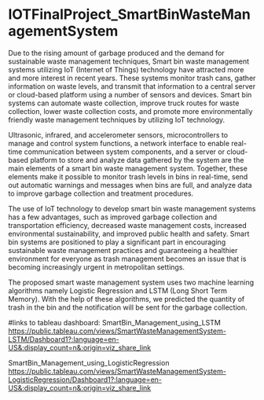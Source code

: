 # IOTFinalProject_SmartBinWasteManagementSystem
Due to the rising amount of garbage produced and the demand for sustainable waste management techniques, Smart bin waste management systems utilizing IoT (Internet of Things) technology have attracted more and more interest in recent years. These systems monitor trash cans, gather information on waste levels, and transmit that information to a central server or cloud-based platform using a number of sensors and devices. Smart bin systems can automate waste collection, improve truck routes for waste collection, lower waste collection costs, and promote more environmentally friendly waste management techniques by utilizing IoT technology.

Ultrasonic, infrared, and accelerometer sensors, microcontrollers to manage and control system functions, a network interface to enable real-time communication between system components, and a server or cloud-based platform to store and analyze data gathered by the system are the main elements of a smart bin waste management system. Together, these elements make it possible to monitor trash levels in bins in real-time, send out automatic warnings and messages when bins are full, and analyze data to improve garbage collection and treatment procedures.

The use of IoT technology to develop smart bin waste management systems has a few advantages, such as improved garbage collection and transportation efficiency, decreased waste management costs, increased environmental sustainability, and improved public health and safety. Smart bin systems are positioned to play a significant part in encouraging sustainable waste management practices and guaranteeing a healthier environment for everyone as trash management becomes an issue that is becoming increasingly urgent in metropolitan settings.

The proposed smart waste management system uses two machine learning algorithms namely Logistic Regression and LSTM (Long Short Term Memory). With the help of these algorithms, we predicted the quantity of trash in the bin and the notification will be sent for the garbage collection.

#links to tableau dashboard:
SmartBin_Management_using_LSTM
https://public.tableau.com/views/SmartWasteManagementSystem-LSTM/Dashboard1?:language=en-US&:display_count=n&:origin=viz_share_link

SmartBin_Management_using_LogisticRegression
https://public.tableau.com/views/SmartWasteManagementSystem-LogisticRegression/Dashboard1?:language=en-US&:display_count=n&:origin=viz_share_link
